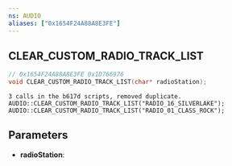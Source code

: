 ```yaml
---
ns: AUDIO
aliases: ["0x1654F24A88A8E3FE"]
---
```

## CLEAR_CUSTOM_RADIO_TRACK_LIST

```c
// 0x1654F24A88A8E3FE 0x1D766976
void CLEAR_CUSTOM_RADIO_TRACK_LIST(char* radioStation);
```

```
3 calls in the b617d scripts, removed duplicate.
AUDIO::CLEAR_CUSTOM_RADIO_TRACK_LIST("RADIO_16_SILVERLAKE");
AUDIO::CLEAR_CUSTOM_RADIO_TRACK_LIST("RADIO_01_CLASS_ROCK");
```

## Parameters
* **radioStation**: 

